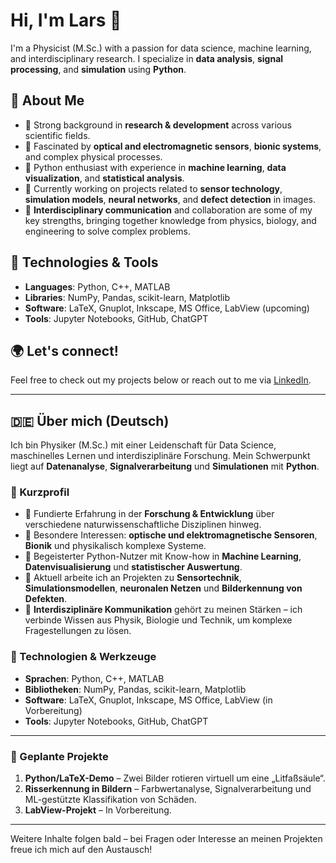 # Hi, I'm Lars 👋

I'm a Physicist (M.Sc.) with a passion for data science, machine learning, and interdisciplinary research. I specialize in **data analysis**, **signal processing**, and **simulation** using **Python**.

## 🧠 About Me
- 🔬 Strong background in **research & development** across various scientific fields.
- 🧪 Fascinated by **optical and electromagnetic sensors**, **bionic systems**, and complex physical processes.
- 🐍 Python enthusiast with experience in **machine learning**, **data visualization**, and **statistical analysis**.
- 🌱 Currently working on projects related to **sensor technology**, **simulation models**, **neural networks**, and **defect detection** in images.
- 🤝 **Interdisciplinary communication** and collaboration are some of my key strengths, bringing together knowledge from physics, biology, and engineering to solve complex problems.

## 🔧 Technologies & Tools
- **Languages**: Python, C++, MATLAB  
- **Libraries**: NumPy, Pandas, scikit-learn, Matplotlib  
- **Software**: LaTeX, Gnuplot, Inkscape, MS Office, LabView (upcoming)  
- **Tools**: Jupyter Notebooks, GitHub, ChatGPT  

## 🌍 Let's connect!
Feel free to check out my projects below or reach out to me via [LinkedIn](https://www.linkedin.com/in/lars-denzer/).

---

## 🇩🇪 Über mich (Deutsch)

Ich bin Physiker (M.Sc.) mit einer Leidenschaft für Data Science, maschinelles Lernen und interdisziplinäre Forschung. Mein Schwerpunkt liegt auf **Datenanalyse**, **Signalverarbeitung** und **Simulationen** mit **Python**.

### 🧠 Kurzprofil
- 🔬 Fundierte Erfahrung in der **Forschung & Entwicklung** über verschiedene naturwissenschaftliche Disziplinen hinweg.  
- 🧪 Besondere Interessen: **optische und elektromagnetische Sensoren**, **Bionik** und physikalisch komplexe Systeme.  
- 🐍 Begeisterter Python-Nutzer mit Know-how in **Machine Learning**, **Datenvisualisierung** und **statistischer Auswertung**.  
- 🌱 Aktuell arbeite ich an Projekten zu **Sensortechnik**, **Simulationsmodellen**, **neuronalen Netzen** und **Bilderkennung von Defekten**.  
- 🤝 **Interdisziplinäre Kommunikation** gehört zu meinen Stärken – ich verbinde Wissen aus Physik, Biologie und Technik, um komplexe Fragestellungen zu lösen.  

### 🔧 Technologien & Werkzeuge
- **Sprachen**: Python, C++, MATLAB  
- **Bibliotheken**: NumPy, Pandas, scikit-learn, Matplotlib  
- **Software**: LaTeX, Gnuplot, Inkscape, MS Office, LabView (in Vorbereitung)  
- **Tools**: Jupyter Notebooks, GitHub, ChatGPT  

---

### 🧪 Geplante Projekte
1. **Python/LaTeX-Demo** – Zwei Bilder rotieren virtuell um eine „Litfaßsäule“.  
2. **Risserkennung in Bildern** – Farbwertanalyse, Signalverarbeitung und ML-gestützte Klassifikation von Schäden.  
3. **LabView-Projekt** – In Vorbereitung.

---

Weitere Inhalte folgen bald – bei Fragen oder Interesse an meinen Projekten freue ich mich auf den Austausch!
